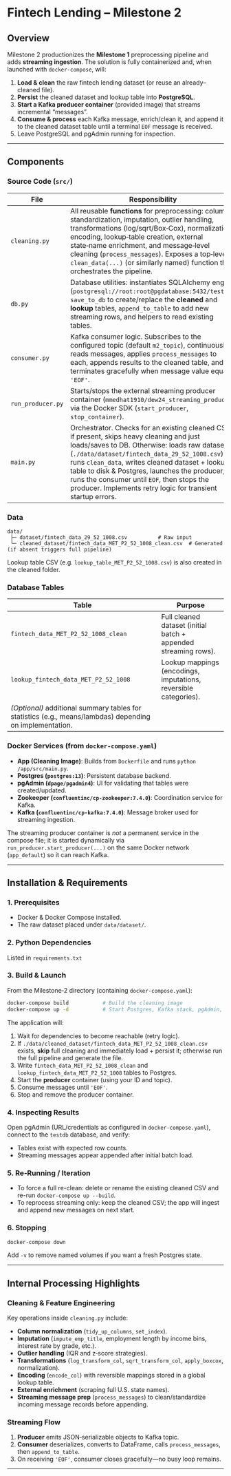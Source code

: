 # Fintech Lending – Milestone 2

## Overview

Milestone 2 productionizes the **Milestone 1** preprocessing pipeline and adds **streaming ingestion**. The solution is fully containerized and, when launched with `docker-compose`, will:

1. **Load & clean** the raw fintech lending dataset (or reuse an already–cleaned file).
2. **Persist** the cleaned dataset and lookup table into **PostgreSQL**.
3. **Start a Kafka producer container** (provided image) that streams incremental “messages”.
4. **Consume & process** each Kafka message, enrich/clean it, and append it to the cleaned dataset table until a terminal `EOF` message is received.
5. Leave PostgreSQL and pgAdmin running for inspection.

---

## Components

### Source Code (`src/`)

| File              | Responsibility                                                                                                                                                                                                                                                                                                                                                                                               |
| ----------------- | ------------------------------------------------------------------------------------------------------------------------------------------------------------------------------------------------------------------------------------------------------------------------------------------------------------------------------------------------------------------------------------------------------------ |
| `cleaning.py`     | All reusable **functions** for preprocessing: column standardization, imputation, outlier handling, transformations (log/sqrt/Box‑Cox), normalization, encoding, lookup‑table creation, external state‑name enrichment, and message‐level cleaning (`process_messages`). Exposes a top‑level `clean_data(...)` (or similarly named) function that orchestrates the pipeline.                                 |
| `db.py`           | Database utilities: instantiates SQLAlchemy engine (`postgresql://root:root@pgdatabase:5432/testdb`), `save_to_db` to create/replace the **cleaned** and **lookup** tables, `append_to_table` to add new streaming rows, and helpers to read existing tables.                                                                                                                                                |
| `consumer.py`     | Kafka consumer logic. Subscribes to the configured topic (default `m2_topic`), continuously reads messages, applies `process_messages` to each, appends results to the cleaned table, and terminates gracefully when message value equals `'EOF'`.                                                                                                                                                           |
| `run_producer.py` | Starts/stops the external streaming producer container (`mmedhat1910/dew24_streaming_producer`) via the Docker SDK (`start_producer`, `stop_container`).                                                                                                                                                                                                                                                     |
| `main.py`         | Orchestrator. Checks for an existing cleaned CSV; if present, skips heavy cleaning and just loads/saves to DB. Otherwise: loads raw dataset (`./data/dataset/fintech_data_29_52_1008.csv`), runs `clean_data`, writes cleaned dataset + lookup table to disk & Postgres, launches the producer, runs the consumer until `EOF`, then stops the producer. Implements retry logic for transient startup errors. |

### Data

```
data/
 ├─ dataset/fintech_data_29_52_1008.csv          # Raw input
 └─ cleaned_dataset/fintech_data_MET_P2_52_1008_clean.csv  # Generated (if absent triggers full pipeline)
```

Lookup table CSV (e.g. `lookup_table_MET_P2_52_1008.csv`) is also created in the cleaned folder.

### Database Tables

| Table                                                                                                    | Purpose                                                          |
| -------------------------------------------------------------------------------------------------------- | ---------------------------------------------------------------- |
| `fintech_data_MET_P2_52_1008_clean`                                                                      | Full cleaned dataset (initial batch + appended streaming rows).  |
| `lookup_fintech_data_MET_P2_52_1008`                                                                     | Lookup mappings (encodings, imputations, reversible categories). |
| *(Optional)* additional summary tables for statistics (e.g., means/lambdas) depending on implementation. |                                                                  |

### Docker Services (from `docker-compose.yaml`)

* **App (Cleaning Image)**: Builds from `Dockerfile` and runs `python /app/src/main.py`.
* **Postgres (`postgres:13`)**: Persistent database backend.
* **pgAdmin (`dpage/pgadmin4`)**: UI for validating that tables were created/updated.
* **Zookeeper (`confluentinc/cp-zookeeper:7.4.0`)**: Coordination service for Kafka.
* **Kafka (`confluentinc/cp-kafka:7.4.0`)**: Message broker used for streaming ingestion.

The streaming producer container is *not* a permanent service in the compose file; it is started dynamically via `run_producer.start_producer(...)` on the same Docker network (`app_default`) so it can reach Kafka.

---

## Installation & Requirements

### 1. Prerequisites

* Docker & Docker Compose installed.
* The raw dataset placed under `data/dataset/`.

### 2. Python Dependencies

Listed in `requirements.txt`

### 3. Build & Launch

From the Milestone‑2 directory (containing `docker-compose.yaml`):

```bash
docker-compose build           # Build the cleaning image
docker-compose up -d           # Start Postgres, Kafka stack, pgAdmin, and app
```

The application will:

1. Wait for dependencies to become reachable (retry logic).
2. If `./data/cleaned_dataset/fintech_data_MET_P2_52_1008_clean.csv` exists, **skip** full cleaning and immediately load + persist it; otherwise run the full pipeline and generate the file.
3. Write `fintech_data_MET_P2_52_1008_clean` and `lookup_fintech_data_MET_P2_52_1008` tables to Postgres.
4. Start the **producer** container (using your ID and topic).
5. Consume messages until `'EOF'`.
6. Stop and remove the producer container.

### 4. Inspecting Results

Open pgAdmin (URL/credentials as configured in `docker-compose.yaml`), connect to the `testdb` database, and verify:

* Tables exist with expected row counts.
* Streaming messages appear appended after initial batch load.

### 5. Re‑Running / Iteration

* To force a full re-clean: delete or rename the existing cleaned CSV and re-run `docker-compose up --build`.
* To reprocess streaming only: keep the cleaned CSV; the app will ingest and append new messages on next start.

### 6. Stopping

```bash
docker-compose down
```

Add `-v` to remove named volumes if you want a fresh Postgres state.

---

## Internal Processing Highlights

### Cleaning & Feature Engineering

Key operations inside `cleaning.py` include:

* **Column normalization** (`tidy_up_columns`, `set_index`).
* **Imputation** (`impute_emp_title`, employment length by income bins, interest rate by grade, etc.).
* **Outlier handling** (IQR and z‑score strategies).
* **Transformations** (`log_transform_col`, `sqrt_transform_col`, `apply_boxcox`, normalization).
* **Encoding** (`encode_col`) with reversible mappings stored in a global lookup table.
* **External enrichment** (scraping full U.S. state names).
* **Streaming message prep** (`process_messages`) to clean/standardize incoming message records before appending.

### Streaming Flow

1. **Producer** emits JSON‑serializable objects to Kafka topic.
2. **Consumer** deserializes, converts to DataFrame, calls `process_messages`, then `append_to_table`.
3. On receiving `'EOF'`, consumer closes gracefully—no busy loop remains.

---
